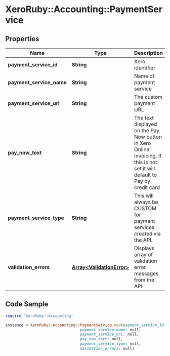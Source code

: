 # XeroRuby::Accounting::PaymentService

## Properties

Name | Type | Description | Notes
------------ | ------------- | ------------- | -------------
**payment_service_id** | **String** | Xero identifier | [optional] 
**payment_service_name** | **String** | Name of payment service | [optional] 
**payment_service_url** | **String** | The custom payment URL | [optional] 
**pay_now_text** | **String** | The text displayed on the Pay Now button in Xero Online Invoicing. If this is not set it will default to Pay by credit card | [optional] 
**payment_service_type** | **String** | This will always be CUSTOM for payment services created via the API. | [optional] 
**validation_errors** | [**Array&lt;ValidationError&gt;**](ValidationError.md) | Displays array of validation error messages from the API | [optional] 

## Code Sample

```ruby
require 'XeroRuby::Accounting'

instance = XeroRuby::Accounting::PaymentService.new(payment_service_id: null,
                                 payment_service_name: null,
                                 payment_service_url: null,
                                 pay_now_text: null,
                                 payment_service_type: null,
                                 validation_errors: null)
```


